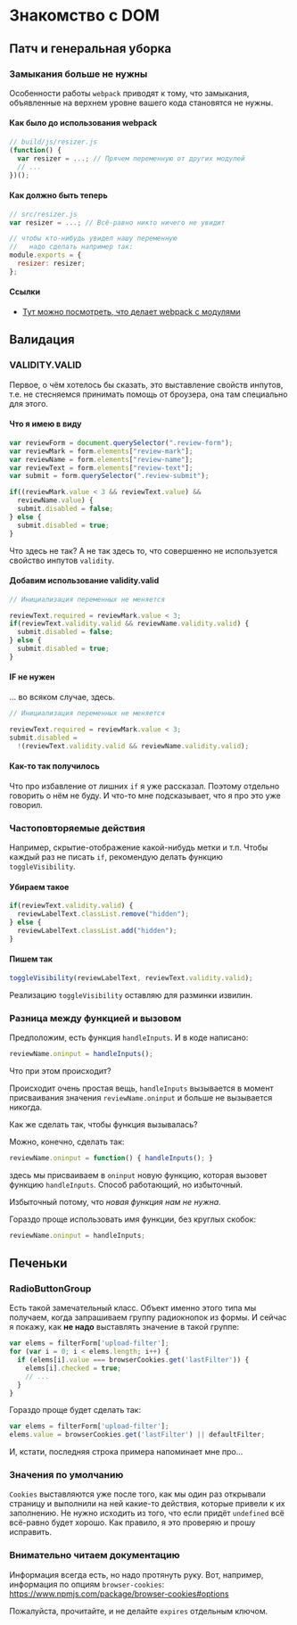 # Знакомство с DOM

## Патч и генеральная уборка

### Замыкания больше не нужны

Особенности работы `webpack` приводят к тому, что замыкания, объявленные на верхнем уровне вашего кода становятся не нужны.

#### Как было до использования webpack

``` javascript
// build/js/resizer.js
(function() {
  var resizer = ...; // Прячем переменную от других модулей
  // ...
})();
```

#### Как должно быть теперь

``` javascript
// src/resizer.js
var resizer = ...; // Всё-равно никто ничего не увидит

// чтобы кто-нибудь увидел нашу переменную 
//   надо сделать например так:
module.exports = {
  resizer: resizer;
};
```

#### Ссылки

* [Тут можно посмотреть, что делает webpack c модулями](http://learn.javascript.ru/screencast/webpack)

## Валидация

### VALIDITY.VALID

Первое, о чём хотелось бы сказать, это выставление свойств инпутов, т.е. не стесняемся принимать помощь от броузера, она там специально для этого.

#### Что я имею в виду

``` javascript
var reviewForm = document.querySelector(".review-form");
var reviewMark = form.elements["review-mark"];
var reviewName = form.elements["review-name"];
var reviewText = form.elements["review-text"];
var submit = form.querySelector(".review-submit");

if((reviewMark.value < 3 && reviewText.value) && 
  reviewName.value) {
  submit.disabled = false;
} else {
  submit.disabled = true;
}
```

Что здесь не так? А не так здесь то, что совершенно не используется свойство инпутов `validity`.

#### Добавим использование validity.valid

``` javascript
// Инициализация переменных не меняется

reviewText.required = reviewMark.value < 3;
if(reviewText.validity.valid && reviewName.validity.valid) {
  submit.disabled = false;
} else {
  submit.disabled = true;
}
```

#### IF не нужен

... во всяком случае, здесь.

``` javascript
// Инициализация переменных не меняется

reviewText.required = reviewMark.value < 3;
submit.disabled = 
  !(reviewText.validity.valid && reviewName.validity.valid);
```

#### Как-то так получилось

Что про избавление от лишних `if` я уже рассказал. Поэтому отдельно говорить о нём не буду. И что-то мне подсказывает, что я про это уже говорил.

### Частоповторяемые действия

Например, скрытие-отображение какой-нибудь метки и т.п. Чтобы каждый раз не писать `if`, рекомендую делать функцию `toggleVisibility`.

#### Убираем такое

``` javascript
if(reviewText.validity.valid) {
  reviewLabelText.classList.remove("hidden");
} else {
  reviewLabelText.classList.add("hidden");
}
```

#### Пишем так

``` javascript
toggleVisibility(reviewLabelText, reviewText.validity.valid);
```

Реализацию `toggleVisibility` оставляю для разминки извилин.

### Разница между функцией и вызовом

Предположим, есть функция `handleInputs`. И в коде написано:

``` javascript
reviewName.oninput = handleInputs();
```

Что при этом происходит?

Происходит очень простая вещь, `handleInputs` вызывается в момент присваивания значения `reviewName.oninput` и больше не вызывается никогда.

Как же сделать так, чтобы функция вызывалась?

Можно, конечно, сделать так:

``` javascript
reviewName.oninput = function() { handleInputs(); }
```

здесь мы присваиваем в `oninput` новую функцию, которая вызовет функцию `handleInputs`. Способ работающий, но избыточный.

Избыточный потому, что *новая функция нам не нужна*.

Гораздо проще использовать имя функции, без круглых скобок:

``` javascript
reviewName.oninput = handleInputs;
```

## Печеньки

### RadioButtonGroup

Есть такой замечательный класс. Объект именно этого типа мы получаем, когда запрашиваем группу радиокнопок из формы. И сейчас я покажу, как **не надо** выставлять значение в такой группе:

``` javascript
var elems = filterForm['upload-filter'];
for (var i = 0; i < elems.length; i++) {
  if (elems[i].value === browserCookies.get('lastFilter')) {
    elems[i].checked = true;
    // ...
  }
}
```

Гораздо проще будет сделать так:

``` javascript
var elems = filterForm['upload-filter'];
elems.value = browserCookies.get('lastFilter') || defaultFilter;
```

И, кстати, последняя строка примера напоминает мне про...

### Значения по умолчанию

`Cookies` выставляются уже после того, как мы один раз открывали страницу и выполнили на ней какие-то действия, которые привели к их заполнению. Не нужно исходить из того, что если придёт `undefined` всё всё-равно будет хорошо. Как правило, я это проверяю и прошу исправить.

### Внимательно читаем документацию

Информация всегда есть, но надо протянуть руку. Вот, например, информация по опциям `browser-cookies`:
https://www.npmjs.com/package/browser-cookies#options

Пожалуйста, прочитайте, и не делайте `expires` отдельным ключом.